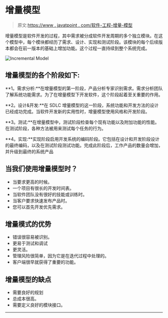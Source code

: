 # 增量模型

> 原文:[https://www . javatpoint . com/软件-工程-增量-模型](https://www.javatpoint.com/software-engineering-incremental-model)

增量模型是软件开发的过程，其中需求被分成软件开发周期的多个独立模块。在这个模型中，每个模块都经历了需求、设计、实现和测试阶段。该模块的每个后续版本都会在前一版本的基础上增加功能。这个过程一直持续到整个系统完成。

![Incremental Model](../Images/3ef3f72d63f37e75dc241d1b5ab9cc66.png)

## 增量模型的各个阶段如下:

**1。需求分析:**在增量模型的第一阶段，产品分析专家识别需求。需求分析团队了解系统功能需求。为了在增量模型下开发软件，这个阶段起着至关重要的作用。

**2。设计&开发:**在 SDLC 增量模型的这一阶段，系统功能和开发方法的设计已经成功完成。当软件开发新的实用性时，增量模型使用风格和开发阶段。

**3。测试:**在增量模型中，测试阶段检查每个现有功能以及附加功能的性能。在测试阶段，各种方法被用来测试每个任务的行为。

**4。实现:**实现阶段启用开发系统的编码阶段。它包括在设计和开发阶段设计的最终编码，以及在测试阶段测试功能。完成此阶段后，工作产品的数量会增加，并升级到最终的系统产品

## 当我们使用增量模型时？

*   当要求更高的时候。
*   一个项目有很长的开发时间表。
*   当软件团队没有很好的技能或训练时。
*   当客户要求快速发布产品时。
*   您可以首先开发优先需求。

## 增量模式的优势

*   错误很容易被识别。
*   更易于测试和调试
*   更灵活。
*   管理风险很简单，因为它是在迭代过程中处理的。
*   客户端很早就获得了重要的功能。

## 增量模型的缺点

*   需要良好的规划
*   总成本很高。
*   需要定义良好的模块接口。

* * *